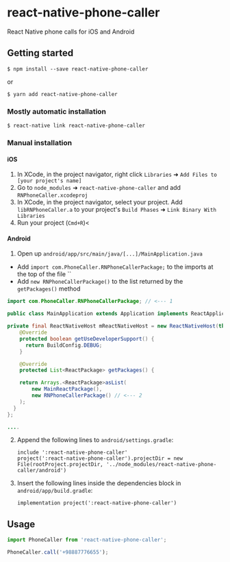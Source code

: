 
# react-native-phone-caller

React Native phone calls for iOS and Android

## Getting started

`$ npm install --save react-native-phone-caller`

or

`$ yarn add react-native-phone-caller`

### Mostly automatic installation

`$ react-native link react-native-phone-caller`

### Manual installation


#### iOS

1. In XCode, in the project navigator, right click `Libraries` ➜ `Add Files to [your project's name]`
2. Go to `node_modules` ➜ `react-native-phone-caller` and add `RNPhoneCaller.xcodeproj`
3. In XCode, in the project navigator, select your project. Add `libRNPhoneCaller.a` to your project's `Build Phases` ➜ `Link Binary With Libraries`
4. Run your project (`Cmd+R`)<

#### Android

1. Open up `android/app/src/main/java/[...]/MainApplication.java`
  - Add `import com.PhoneCaller.RNPhoneCallerPackage;` to the imports at the top of the file ``
  - Add `new RNPhoneCallerPackage()` to the list returned by the `getPackages()` method
  ```java
  import com.PhoneCaller.RNPhoneCallerPackage; // <--- 1

  public class MainApplication extends Application implements ReactApplication {

  private final ReactNativeHost mReactNativeHost = new ReactNativeHost(this) {
      @Override
      protected boolean getUseDeveloperSupport() {
        return BuildConfig.DEBUG;
      }

      @Override
      protected List<ReactPackage> getPackages() {

      return Arrays.<ReactPackage>asList(
          new MainReactPackage(),
          new RNPhoneCallerPackage() // <--- 2
      );
    }
  };

  ....
  ```
2. Append the following lines to `android/settings.gradle`:
  	```
  	include ':react-native-phone-caller'
  	project(':react-native-phone-caller').projectDir = new File(rootProject.projectDir, '../node_modules/react-native-phone-caller/android')
  	```
3. Insert the following lines inside the dependencies block in `android/app/build.gradle`:
  	```
    implementation project(':react-native-phone-caller')
  	```

## Usage
```javascript
import PhoneCaller from 'react-native-phone-caller';

PhoneCaller.call('+98887776655');
```
